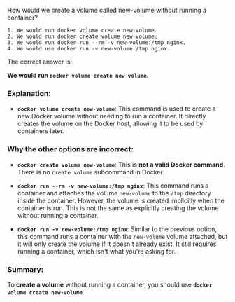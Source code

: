 How would we create a volume called new-volume without running a container?
```
1. We would run docker volume create new-volume.
2. We would run docker create volume new-volume.
3. We would run docker run --rm -v new-volume:/tmp nginx.
4. We would use docker run -v new-volume:/tmp nginx.
```

The correct answer is:

**We would run `docker volume create new-volume`.**

### Explanation:

- **`docker volume create new-volume`**: This command is used to create a new Docker volume without needing to run a container. It directly creates the volume on the Docker host, allowing it to be used by containers later.

### Why the other options are incorrect:

- **`docker create volume new-volume`**: This is **not a valid Docker command**. There is no `create volume` subcommand in Docker.

- **`docker run --rm -v new-volume:/tmp nginx`**: This command runs a container and attaches the volume `new-volume` to the `/tmp` directory inside the container. However, the volume is created implicitly when the container is run. This is not the same as explicitly creating the volume without running a container.

- **`docker run -v new-volume:/tmp nginx`**: Similar to the previous option, this command runs a container with the `new-volume` volume attached, but it will only create the volume if it doesn't already exist. It still requires running a container, which isn't what you're asking for.

### Summary:
To **create a volume** without running a container, you should use **`docker volume create new-volume`**.
